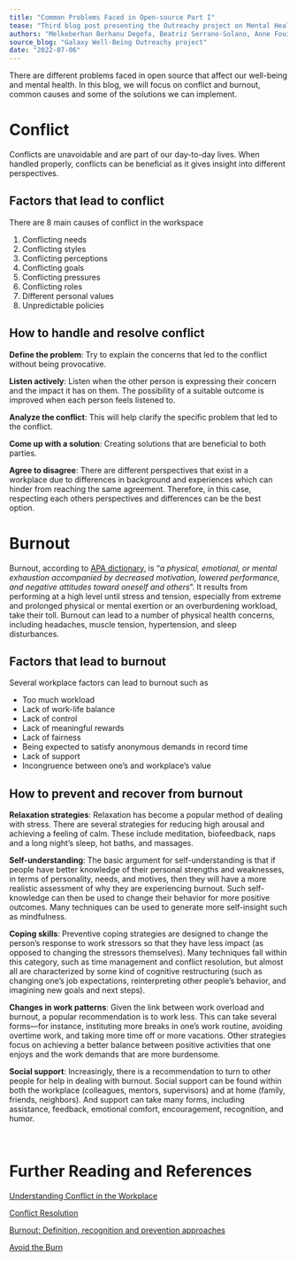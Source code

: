 ```yaml
---
title: "Common Problems Faced in Open-source Part I"
tease: "Third blog post presenting the Outreachy project on Mental Health"
authors: "Melkeberhan Berhanu Degefa, Beatriz Serrano-Solano, Anne Fouilloux"
source_blog: "Galaxy Well-Being Outreachy project"
date: "2022-07-06"
---
```


There are different problems faced in open source that affect our well-being and mental health. In this blog, we will focus on conflict and burnout, common causes and some of the solutions we can implement.

# Conflict

Conflicts are unavoidable and are part of our day-to-day lives. When handled properly, conflicts can be beneficial as it gives insight into different perspectives.

## Factors that lead to conflict

There are 8 main causes of conflict in the workspace
1.	Conflicting needs
2.	Conflicting styles
3.	Conflicting perceptions
4.	Conflicting goals
5.	Conflicting pressures 
6.	Conflicting roles
7.	Different personal values
8.	Unpredictable policies

## How to handle and resolve conflict

**Define the problem**: Try to explain the concerns that led to the conflict without being provocative. 

**Listen actively**: Listen when the other person is expressing their concern and the impact it has on them. The possibility of a suitable outcome is improved when each person feels listened to. 

**Analyze the conflict**: This will help clarify the specific problem that led to the conflict.

**Come up with a solution**: Creating solutions that are beneficial to both parties.

**Agree to disagree**: There are different perspectives that exist in a workplace due to differences in background and experiences which can hinder from reaching the same agreement. Therefore, in this case, respecting each others perspectives and differences can be the best option.

# Burnout

Burnout, according to [APA dictionary](https://dictionary.apa.org/), is “*a physical, emotional, or mental exhaustion accompanied by decreased motivation, lowered performance, and negative attitudes toward oneself and others*”. It results from performing at a high level until stress and tension, especially from extreme and prolonged physical or mental exertion or an overburdening workload, take their toll. 
Burnout can lead to a number of physical health concerns, including headaches, muscle tension, hypertension, and sleep disturbances.

## Factors that lead to burnout

Several workplace factors can lead to burnout such as

* Too much workload
* Lack of work-life balance
* Lack of control
* Lack of meaningful rewards
* Lack of fairness
* Being expected to satisfy anonymous demands in record time
* Lack of support
* Incongruence between one’s and workplace’s value

## How to prevent and recover from burnout 

**Relaxation strategies**: Relaxation has become a popular method of dealing with stress. There are several strategies for reducing high arousal and achieving a feeling of calm. These include meditation, biofeedback, naps and a long night’s sleep, hot baths, and massages. 

**Self-understanding**: The basic argument for self-understanding is that if people have better knowledge of their personal strengths and weaknesses, in terms of personality, needs, and motives, then they will have a more realistic assessment of why they are experiencing burnout. Such self-knowledge can then be used to change their behavior for more positive outcomes. Many techniques can be used to generate more self-insight such as mindfulness.

**Coping skills**: Preventive coping strategies are designed to change the person’s response to work stressors so that they have less impact (as opposed to changing the stressors themselves). Many techniques fall within this category, such as time management and conflict resolution, but almost all are characterized by some kind of cognitive restructuring (such as changing one’s job expectations, reinterpreting other people’s behavior, and imagining new goals and next steps). 

**Changes in work patterns**: Given the link between work overload and burnout, a popular recommendation is to work less. This can take several forms—for instance, instituting more breaks in one’s work routine, avoiding overtime work, and taking more time off or more vacations. Other strategies focus on achieving a better balance between positive activities that one enjoys and the work demands that are more burdensome.

**Social support**: Increasingly, there is a recommendation to turn to other people for help in dealing with burnout. Social support can be found within both the workplace (colleagues, mentors, supervisors) and at home (family, friends, neighbors). And support can take many forms, including assistance, feedback, emotional comfort, encouragement, recognition, and humor.

 
# Further Reading and References
[Understanding Conflict in the Workplace](https://journals.flvc.org/edis/article/download/108147/103437)

[Conflict Resolution](https://www.maxwell.syr.edu/docs/default-source/ektron-files/conflict-resolution-nk.pdf?sfvrsn=4de5d71e_5)

[Burnout: Definition, recognition and prevention approaches](https://www.bridgestoeurope.com/wp-content/uploads/2020/03/BOIT_theoretical_abstract_2705.pdf)

[Avoid the Burn](https://www.apa.org/gradpsych/2011/03/corner)
